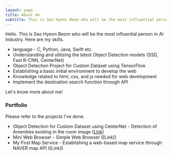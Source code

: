 ```yaml
---
layout: page
title: About me
subtitle: This is Seo Hyeon Beom who will be the most influential person in AI Industry.
---
```


Hello. This is Seo Hyeon Beom who will be the most influential person in AI Industry. Here are my skills.

- language - C, Python, Java, Swift etc.
- Understanding and utilizing the latest Object Detection models (SSD, Fast R-CNN, CenterNet)
- Object Detection Project for Custom Dataset using TensorFlow
- Establishing a basic initial environment to develop the web
- Knowledge related to html, css, and js needed for web development
- Implement the destination search function through API


Let's know more about me!

### Portfolio

Please refer to the projects I've done.
- Object Detection for Custom Dataset using CenterNet - Detection of Amenities existing in the room image ([Link](https://SeoHyeonBeom.github.io/2021-11-27-airbnb-clone-project-amenity-detection/))
- Mini Web Browser - Simple Web Browser ([Link])
- My First Map Service - Establishing a web-based map service through NAVER map API ([Link])
